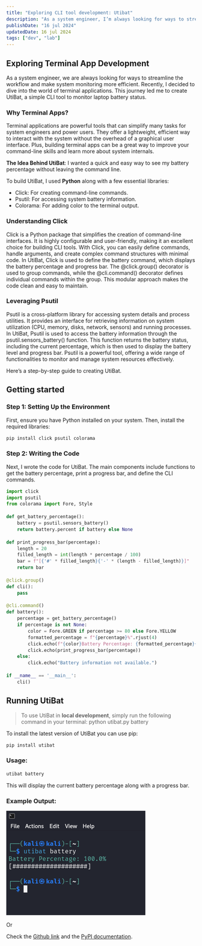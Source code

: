 ```yaml
---
title: "Exploring CLI tool development: Utibat"
description: "As a system engineer, I’m always looking for ways to streamline my workflow and make system monitoring more efficient. "
publishDate: "16 jul 2024"
updatedDate: 16 jul 2024
tags: ["dev", "lab"]
---
```


## Exploring Terminal App Development
As a system engineer, we are always looking for ways to streamline the workflow and make system monitoring more efficient. Recently, I decided to dive into the world of terminal applications. This journey led me to create UtiBat, a simple CLI tool to monitor laptop battery status.

### Why Terminal Apps?
Terminal applications are powerful tools that can simplify many tasks for system engineers and power users. They offer a lightweight, efficient way to interact with the system without the overhead of a graphical user interface. Plus, building terminal apps can be a great way to improve your command-line skills and learn more about system internals.

**The Idea Behind UtiBat**:
I wanted a quick and easy way to see my battery percentage without leaving the command line.

To build UtiBat, I used **Python** along with a few essential libraries:

- Click: For creating command-line commands.
- Psutil: For accessing system battery information.
- Colorama: For adding color to the terminal output.

### Understanding Click
Click is a Python package that simplifies the creation of command-line interfaces. It is highly configurable and user-friendly, making it an excellent choice for building CLI tools. With Click, you can easily define commands, handle arguments, and create complex command structures with minimal code. In UtiBat, Click is used to define the battery command, which displays the battery percentage and progress bar. The @click.group() decorator is used to group commands, while the @cli.command() decorator defines individual commands within the group. This modular approach makes the code clean and easy to maintain.

### Leveraging Psutil
Psutil is a cross-platform library for accessing system details and process utilities. It provides an interface for retrieving information on system utilization (CPU, memory, disks, network, sensors) and running processes. In UtiBat, Psutil is used to access the battery information through the psutil.sensors_battery() function. This function returns the battery status, including the current percentage, which is then used to display the battery level and progress bar. Psutil is a powerful tool, offering a wide range of functionalities to monitor and manage system resources effectively. 

Here’s a step-by-step guide to creating UtiBat.

## Getting started
### Step 1: Setting Up the Environment
First, ensure you have Python installed on your system. Then, install the required libraries:

```bash title="Terminal"
pip install click psutil colorama
```

### Step 2: Writing the Code
Next, I wrote the code for UtiBat. The main components include functions to get the battery percentage, print a progress bar, and define the CLI commands.

```python title="Python"
import click
import psutil
from colorama import Fore, Style

def get_battery_percentage():
    battery = psutil.sensors_battery()
    return battery.percent if battery else None

def print_progress_bar(percentage):
    length = 20
    filled_length = int(length * percentage / 100)
    bar = f"[{'#' * filled_length}{'-' * (length - filled_length)}]"
    return bar

@click.group()
def cli():
    pass

@cli.command()
def battery():
    percentage = get_battery_percentage()
    if percentage is not None:
        color = Fore.GREEN if percentage >= 80 else Fore.YELLOW
        formatted_percentage = f"{percentage}%".rjust(4)
        click.echo(f"{color}Battery Percentage: {formatted_percentage}{Style.RESET_ALL}")
        click.echo(print_progress_bar(percentage))
    else:
        click.echo("Battery information not available.")

if __name__ == '__main__':
    cli()

```

## Running UtiBat

>To use UtiBat in **local development**, simply run the following command in your terminal: python utibat.py battery


To install the latest version of UtiBat you can use pip:
```bash title="Terminal"
pip install utibat
```
### Usage: 
```bash title="Terminal"
utibat battery
```
This will display the current battery percentage along with a progress bar.

### Example Output:
![Utibat Output](./utibat.png)

Or 

Check the [Github link](https://github.com/marinkres/utibat) and the [PyPI documentation](https://pypi.org/project/utibat/).


